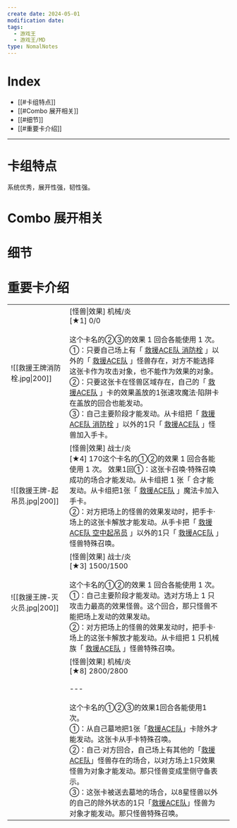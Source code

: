 ```yaml
---
create date: 2024-05-01
modification date: 
tags:
  - 游戏王
  - 游戏王/MD
type: NomalNotes
---
```


# Index
- [[#卡组特点]]
- [[#Combo 展开相关]]
- [[#细节]]
- [[#重要卡介绍]]
---
# 卡组特点
系统优秀，展开性强，韧性强。
# Combo 展开相关
# 细节
# 重要卡介绍

|                        |                                                                                                                                                                                                                                                                                                                                                                                                                                                                                                                               |     |
| ---------------------- | ----------------------------------------------------------------------------------------------------------------------------------------------------------------------------------------------------------------------------------------------------------------------------------------------------------------------------------------------------------------------------------------------------------------------------------------------------------------------------------------------------------------------------- | --- |
| ![[救援王牌消防栓.jpg\|200]]  | [怪兽\|效果] 机械/炎  <br>[★1] 0/0<br><br>这个卡名的②③的效果 1 回合各能使用 1 次。  <br>①：只要自己场上有「 [救援ACE队 消防栓](https://ygocdb.com/card/37617348) 」以外的「 [救援ACE队](https://ygocdb.com/?search=%E6%95%91%E6%8F%B4ACE%E9%98%9F) 」怪兽存在，对方不能选择这张卡作为攻击对象，也不能作为效果的对象。  <br>②：只要这张卡在怪兽区域存在，自己的「 [救援ACE队](https://ygocdb.com/?search=%E6%95%91%E6%8F%B4ACE%E9%98%9F) 」卡的效果盖放的1张速攻魔法·陷阱卡在盖放的回合也能发动。  <br>③：自己主要阶段才能发动。从卡组把「 [救援ACE队 消防栓](https://ygocdb.com/card/37617348) 」以外的1只「 [救援ACE队](https://ygocdb.com/?search=%E6%95%91%E6%8F%B4ACE%E9%98%9F) 」怪兽加入手卡。 |     |
| ![[救援王牌-起吊员.jpg\|200]] | [怪兽\|效果] 战士/炎  <br>[★4] 170这个卡名的①②的效果 1 回合各能使用 1 次。  效果1回①：这张卡召唤·特殊召唤成功的场合才能发动。从卡组把 1 张「 合才能发动。从卡组把1张「 [救援ACE队](https://ygocdb.com/?search=%E6%95%91%E6%8F%B4ACE%E9%98%9F) 」魔法卡加入手卡。  <br>②：对方把场上的怪兽的效果发动时，把手卡·场上的这张卡解放才能发动。从手卡把「 [救援ACE队 空中起吊员](https://ygocdb.com/card/65734501) 」以外的1只「 [救援ACE队](https://ygocdb.com/?search=%E6%95%91%E6%8F%B4ACE%E9%98%9F) 」怪兽特殊召唤。                                                                                                                                                       |     |
| ![[救援王牌-灭火员.jpg\|200]] | [怪兽\|效果] 战士/炎  <br>[★3] 1500/1500<br><br>这个卡名的①②的效果 1 回合各能使用 1 次。  <br>①：自己主要阶段才能发动。选对方场上 1 只攻击力最高的效果怪兽。这个回合，那只怪兽不能把场上发动的效果发动。  <br>②：对方把场上的怪兽的效果发动时，把手卡·场上的这张卡解放才能发动。从卡组把 1 只机械族「 [救援ACE队](https://ygocdb.com/?search=%E6%95%91%E6%8F%B4ACE%E9%98%9F) 」怪兽特殊召唤。                                                                                                                                                                                                                                                                       |     |
|                        | [怪兽\|效果] 机械/炎  <br>[★8] 2800/2800<br><br>---<br><br>这个卡名的①②③的效果1回合各能使用1次。  <br>①：从自己墓地把1张「[救援ACE队](https://ygocdb.com/?search=%E6%95%91%E6%8F%B4ACE%E9%98%9F)」卡除外才能发动。这张卡从手卡特殊召唤。  <br>②：自己·对方回合，自己场上有其他的「[救援ACE队](https://ygocdb.com/?search=%E6%95%91%E6%8F%B4ACE%E9%98%9F)」怪兽存在的场合，以对方场上1只效果怪兽为对象才能发动。那只怪兽变成里侧守备表示。  <br>③：这张卡被送去墓地的场合，以8星怪兽以外的自己的除外状态的1只「[救援ACE队](https://ygocdb.com/?search=%E6%95%91%E6%8F%B4ACE%E9%98%9F)」怪兽为对象才能发动。那只怪兽特殊召唤。                                                                          |     |
